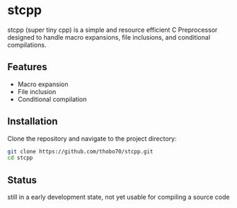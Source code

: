 # stcpp

stcpp (super tiny cpp) is a simple and resource efficient C Preprocessor designed to handle macro expansions, file inclusions, and conditional compilations.

## Features

- Macro expansion
- File inclusion
- Conditional compilation

## Installation

Clone the repository and navigate to the project directory:

```sh
git clone https://github.com/thobo70/stcpp.git
cd stcpp
```

## Status

still in a early development state, not yet usable for compiling a source code
